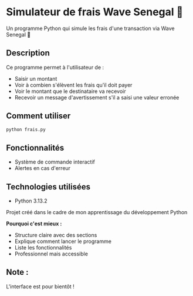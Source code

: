 # Simulateur de frais Wave Senegal 📱

Un programme Python qui simule les frais d'une transaction via Wave Senegal 📱

## Description
Ce programme permet à l'utilisateur de :
- Saisir un montant 
- Voir à combien s'élèvent les frais qu'il doit payer
- Voir le montant que le destinataire va recevoir 
- Recevoir un message d'avertissement s'il a saisi une valeur erronée 

## Comment utiliser
```bash
python frais.py
```

## Fonctionnalités
- Système de commande interactif
- Alertes en cas d'erreur

## Technologies utilisées
- Python 3.13.2

Projet créé dans le cadre de mon apprentissage du développement Python

**Pourquoi c'est mieux :**
- Structure claire avec des sections
- Explique comment lancer le programme
- Liste les fonctionnalités
- Professionnel mais accessible

## Note :

L'interface est pour bientôt !